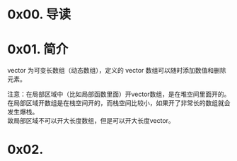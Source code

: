 # 0x00. 导读

# 0x01. 简介

vector 为可变长数组（动态数组），定义的 vector 数组可以随时添加数值和删除元素。

注意：在局部区域中（比如局部函数里面）开vector数组，是在堆空间里面开的。  
在局部区域开数组是在栈空间开的，而栈空间比较小，如果开了非常长的数组就会发生爆栈。  
故局部区域不可以开大长度数组，但是可以开大长度vector。

# 0x02. 